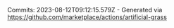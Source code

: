 Commits: 2023-08-12T09:12:15.579Z - Generated via https://github.com/marketplace/actions/artificial-grass
<br>
